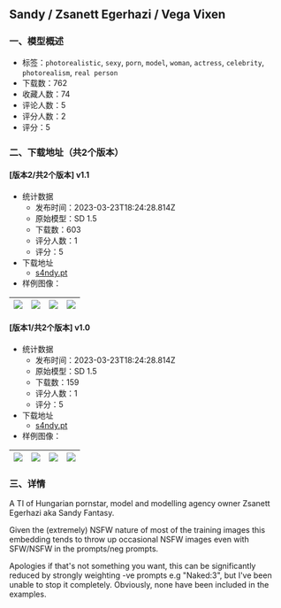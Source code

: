 ## Sandy / Zsanett Egerhazi / Vega Vixen
### 一、模型概述

- 标签：`photorealistic`, `sexy`, `porn`, `model`, `woman`, `actress`, `celebrity`, `photorealism`, `real person`
- 下载数：762
- 收藏人数：74
- 评论人数：5
- 评分人数：2
- 评分：5

### 二、下载地址（共2个版本）

#### [版本2/共2个版本] v1.1

- 统计数据
  - 发布时间：2023-03-23T18:24:28.814Z
  - 原始模型：SD 1.5
  - 下载数：603
  - 评分人数：1
  - 评分：5
- 下载地址
  - [s4ndy.pt](https://civitai.com/api/download/models/24580)
- 样例图像：

| <img src="https://image.civitai.com/xG1nkqKTMzGDvpLrqFT7WA/dc04137d-0984-46ff-da24-a888e127e900/width=450/267781.jpeg" /> | <img src="https://image.civitai.com/xG1nkqKTMzGDvpLrqFT7WA/f545327e-ee20-44cd-70c2-aeaddaf96500/width=450/267780.jpeg" /> | <img src="https://image.civitai.com/xG1nkqKTMzGDvpLrqFT7WA/6b1d7c2e-9517-4649-3eda-5407b156e900/width=450/267779.jpeg" /> | <img src="https://image.civitai.com/xG1nkqKTMzGDvpLrqFT7WA/39a20c72-396e-4d9c-ec17-8b4f7d1bc900/width=450/267778.jpeg" /> |
| ---- | ---- | ---- | ---- |

#### [版本1/共2个版本] v1.0

- 统计数据
  - 发布时间：2023-03-23T18:24:28.814Z
  - 原始模型：SD 1.5
  - 下载数：159
  - 评分人数：1
  - 评分：5
- 下载地址
  - [s4ndy.pt](https://civitai.com/api/download/models/24201)
- 样例图像：

| <img src="https://image.civitai.com/xG1nkqKTMzGDvpLrqFT7WA/8bcf9fe5-c23f-4844-3a47-aa372c61a300/width=450/263160.jpeg" /> | <img src="https://image.civitai.com/xG1nkqKTMzGDvpLrqFT7WA/72661487-6088-4cde-934d-fd4a7a2f2300/width=450/263149.jpeg" /> | <img src="https://image.civitai.com/xG1nkqKTMzGDvpLrqFT7WA/269b9143-c9b3-45ac-86d4-85bc9b385c00/width=450/263147.jpeg" /> | <img src="https://image.civitai.com/xG1nkqKTMzGDvpLrqFT7WA/272baf56-739a-47e3-e559-6ebd89131500/width=450/263148.jpeg" /> |
| ---- | ---- | ---- | ---- |


### 三、详情
<p>A TI of Hungarian pornstar, model and modelling agency owner Zsanett Egerhazi aka Sandy Fantasy.</p><p>Given the (extremely) NSFW nature of most of the training images this embedding tends to throw up occasional NSFW images even with SFW/NSFW in the prompts/neg prompts.</p><p>Apologies if that's not something you want, this can be significantly reduced by strongly weighting -ve prompts e.g "Naked:3", but I've been unable to stop it completely. Obviously, none have been included in the examples.</p>